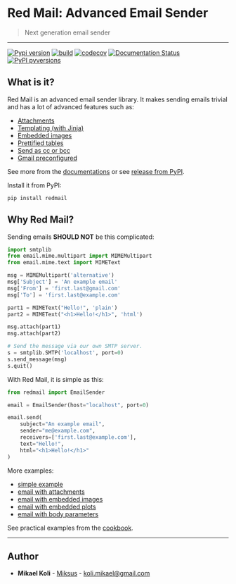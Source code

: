 
# Red Mail: Advanced Email Sender
> Next generation email sender

---

[![Pypi version](https://badgen.net/pypi/v/redmail)](https://pypi.org/project/redmail/)
[![build](https://github.com/Miksus/red-mail/actions/workflows/main.yml/badge.svg?branch=master)](https://github.com/Miksus/red-mail/actions/workflows/main.yml)
[![codecov](https://codecov.io/gh/Miksus/red-mail/branch/master/graph/badge.svg?token=IMR1CQT9PY)](https://codecov.io/gh/Miksus/red-mail)
[![Documentation Status](https://readthedocs.org/projects/red-mail/badge/?version=latest)](https://red-mail.readthedocs.io/en/latest/)
[![PyPI pyversions](https://badgen.net/pypi/python/redmail)](https://pypi.org/project/redmail/)


## What is it?
Red Mail is an advanced email sender library. It makes sending emails trivial and 
has a lot of advanced features such as:

- [Attachments](https://red-mail.readthedocs.io/en/latest/tutorials/attachments.html)
- [Templating (with Jinja)](https://red-mail.readthedocs.io/en/latest/tutorials/jinja_support.html)
- [Embedded images](https://red-mail.readthedocs.io/en/latest/tutorials/body_content.html#embedded-images)
- [Prettified tables](https://red-mail.readthedocs.io/en/latest/tutorials/body_content.html#embedded-tables)
- [Send as cc or bcc](https://red-mail.readthedocs.io/en/latest/tutorials/sending.html#sending-email-with-cc-and-bcc)
- [Gmail preconfigured](https://red-mail.readthedocs.io/en/latest/tutorials/config.html#gmail)

See more from the [documentations](https://red-mail.readthedocs.io/en/latest/)
or see [release from PyPI](https://pypi.org/project/redmail/).

Install it from PyPI:

```shell
pip install redmail
```

## Why Red Mail?

Sending emails **SHOULD NOT** be this complicated:

```python
import smtplib
from email.mime.multipart import MIMEMultipart
from email.mime.text import MIMEText

msg = MIMEMultipart('alternative')
msg['Subject'] = 'An example email'
msg['From'] = 'first.last@gmail.com'
msg['To'] = 'first.last@example.com'

part1 = MIMEText("Hello!", 'plain')
part2 = MIMEText("<h1>Hello!</h1>", 'html')

msg.attach(part1)
msg.attach(part2)

# Send the message via our own SMTP server.
s = smtplib.SMTP('localhost', port=0)
s.send_message(msg)
s.quit()
```

With Red Mail, it is simple as this:

```python
from redmail import EmailSender

email = EmailSender(host="localhost", port=0)

email.send(
    subject="An example email",
    sender="me@example.com",
    receivers=['first.last@example.com'],
    text="Hello!",
    html="<h1>Hello!</h1>"
)
```

More examples:
- [simple example](https://red-mail.readthedocs.io/en/latest/tutorials/example.html#simple-example)
- [email with attachments](https://red-mail.readthedocs.io/en/latest/tutorials/example.html#attachments)
- [email with embedded images](https://red-mail.readthedocs.io/en/latest/tutorials/example.html#embedded-images)
- [email with embedded plots](https://red-mail.readthedocs.io/en/latest/tutorials/example.html#embedded-plots)
- [email with body parameters](https://red-mail.readthedocs.io/en/latest/tutorials/example.html#parametrization)

See practical examples from the [cookbook](https://red-mail.readthedocs.io/en/latest/tutorials/cookbook.html).

---

## Author

* **Mikael Koli** - [Miksus](https://github.com/Miksus) - koli.mikael@gmail.com

